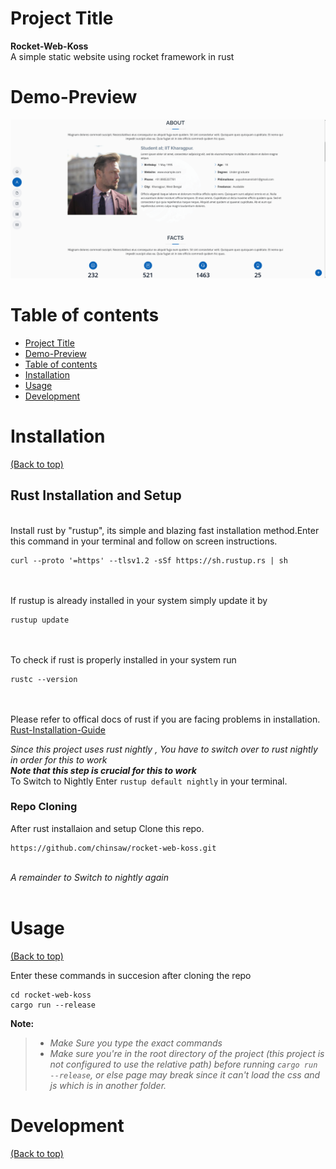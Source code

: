 # Project Title #
**Rocket-Web-Koss**
<br />A simple static website using rocket framework in rust

# Demo-Preview

![alt text](https://github.com/chinsaw/rocket-web-koss/blob/master/clip2.png?raw=true)

# Table of contents

- [Project Title](#project-title)
- [Demo-Preview](#demo-preview)
- [Table of contents](#table-of-contents)
- [Installation](#installation)
- [Usage](#usage)
- [Development](#development)


# Installation
[(Back to top)](#table-of-contents)

## Rust Installation and Setup ##
<br />Install rust by "rustup", its simple and blazing fast installation method.Enter this command in your terminal and
follow on screen instructions.
<br />

```
curl --proto '=https' --tlsv1.2 -sSf https://sh.rustup.rs | sh
```
<br /><br /> If rustup is already installed in your system simply update it by 
<br />
```
rustup update
```
<br /><br /> To check if rust is properly installed in your system run
<br />
```
rustc --version
```
<br /><br />
Please refer to offical docs of rust if you are facing problems in installation.
[Rust-Installation-Guide](https://www.rust-lang.org/tools/install)

*Since this project uses rust nightly , You have to switch over to rust nightly in order for this to work*
<br />*__Note that this step is crucial for this to work__*
<br /> To Switch to Nightly Enter ```rustup default nightly``` in your terminal.

### Repo Cloning ###

After rust installaion and setup Clone this repo.
<br />
```
https://github.com/chinsaw/rocket-web-koss.git
```
<br />*A remainder to Switch to nightly again*
<br /><br />



# Usage
[(Back to top)](#table-of-contents)

Enter these commands in succesion after cloning the repo
```
cd rocket-web-koss
cargo run --release

```
**Note:**
> - *Make Sure you type the exact commands*
> - *Make sure you're in the root directory of the project (this project is not configured to use the relative path) before running `cargo run --release`, or else page may break since it can't load the css and js which is in another folder.*

# Development
[(Back to top)](#table-of-contents)

